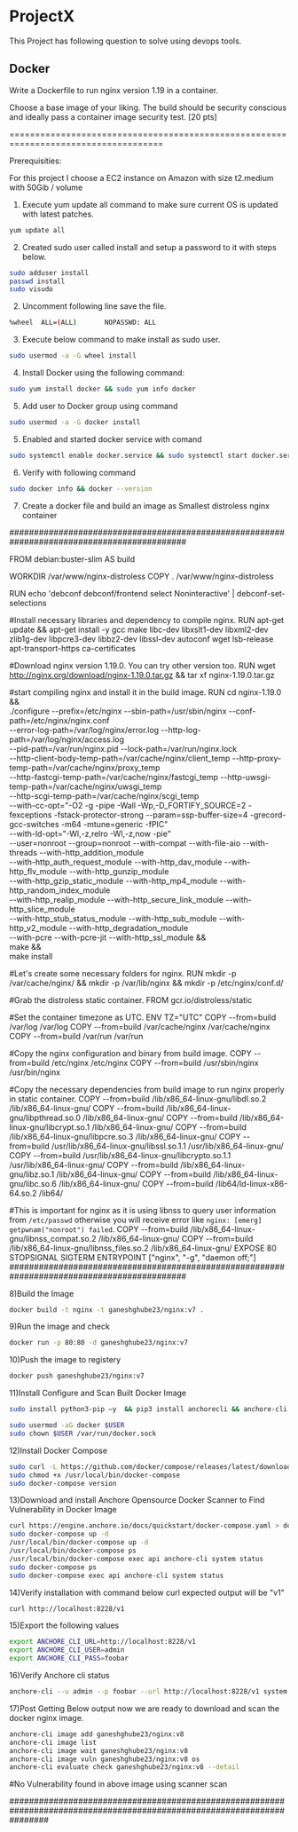 # ProjectX
This Project has following question to solve using devops tools.

## Docker 

Write a Dockerfile to run nginx version 1.19 in a container.

Choose a base image of your liking. The build should be security conscious 
and ideally pass a container image security test. [20 pts]

====================================================================================

Prerequisities:

For this project I choose a EC2 instance on Amazon with size t2.medium with 50Gib / volume

1) Execute yum update all command to make sure current OS is updated with latest patches.
```bash
yum update all
```
2) Created sudo user called install and setup a password to it with steps below.
```bash
sudo adduser install
passwd install
sudo visudo
```

2) Uncomment following line save the file.
```bash
%wheel  ALL=(ALL)       NOPASSWD: ALL
```

3) Execute below command to make install as sudo user.
```bash
sudo usermod -a -G wheel install
```

4) Install Docker using the following command: 
```bash
sudo yum install docker && sudo yum info docker
```
5) Add user to Docker group using command 
```bash
sudo usermod -a -G docker install
```
5) Enabled and started docker service with comand 
```bash
sudo systemctl enable docker.service && sudo systemctl start docker.service
```
6) Verify with following command 
```bash
sudo docker info && docker --version
```

7) Create a docker file and build an image as Smallest distroless nginx container

############################################################################################

FROM debian:buster-slim AS build


WORKDIR /var/www/nginx-distroless
COPY . /var/www/nginx-distroless

RUN echo 'debconf debconf/frontend select Noninteractive' | debconf-set-selections

#Install necessary libraries and dependency to compile nginx.
RUN apt-get update && apt-get install -y gcc make libc-dev libxslt1-dev libxml2-dev zlib1g-dev libpcre3-dev libbz2-dev libssl-dev autoconf wget lsb-release apt-transport-https ca-certificates

#Download nginx version 1.19.0. You can try other version too.
RUN wget http://nginx.org/download/nginx-1.19.0.tar.gz && tar xf nginx-1.19.0.tar.gz

#start compiling nginx and install it in the build image.
RUN cd nginx-1.19.0 && \
./configure --prefix=/etc/nginx --sbin-path=/usr/sbin/nginx --conf-path=/etc/nginx/nginx.conf \
--error-log-path=/var/log/nginx/error.log --http-log-path=/var/log/nginx/access.log \
--pid-path=/var/run/nginx.pid --lock-path=/var/run/nginx.lock \
--http-client-body-temp-path=/var/cache/nginx/client_temp --http-proxy-temp-path=/var/cache/nginx/proxy_temp \
--http-fastcgi-temp-path=/var/cache/nginx/fastcgi_temp --http-uwsgi-temp-path=/var/cache/nginx/uwsgi_temp \
--http-scgi-temp-path=/var/cache/nginx/scgi_temp \
--with-cc-opt="-O2 -g -pipe -Wall -Wp,-D_FORTIFY_SOURCE=2 -fexceptions -fstack-protector-strong --param=ssp-buffer-size=4 -grecord-gcc-switches -m64 -mtune=generic -fPIC" \
--with-ld-opt="-Wl,-z,relro -Wl,-z,now -pie" \
--user=nonroot --group=nonroot --with-compat --with-file-aio --with-threads --with-http_addition_module \
--with-http_auth_request_module --with-http_dav_module --with-http_flv_module --with-http_gunzip_module \
--with-http_gzip_static_module --with-http_mp4_module --with-http_random_index_module \
--with-http_realip_module --with-http_secure_link_module --with-http_slice_module \
--with-http_stub_status_module --with-http_sub_module --with-http_v2_module --with-http_degradation_module \
--with-pcre --with-pcre-jit --with-http_ssl_module && \
make && \
make install

#Let's create some necessary folders for nginx.
RUN mkdir -p /var/cache/nginx/ && mkdir -p /var/lib/nginx && mkdir -p /etc/nginx/conf.d/

#Grab the distroless static container.
FROM gcr.io/distroless/static

#Set the container timezone as UTC.
ENV TZ="UTC"
COPY --from=build /var/log /var/log
COPY --from=build /var/cache/nginx /var/cache/nginx
COPY --from=build /var/run /var/run

#Copy the nginx configuration and binary from build image.
COPY --from=build /etc/nginx /etc/nginx
COPY --from=build /usr/sbin/nginx /usr/bin/nginx

#Copy the necessary dependencies from build image to run nginx properly in static container.
COPY --from=build /lib/x86_64-linux-gnu/libdl.so.2 /lib/x86_64-linux-gnu/
COPY --from=build /lib/x86_64-linux-gnu/libpthread.so.0 /lib/x86_64-linux-gnu/
COPY --from=build /lib/x86_64-linux-gnu/libcrypt.so.1 /lib/x86_64-linux-gnu/
COPY --from=build /lib/x86_64-linux-gnu/libpcre.so.3 /lib/x86_64-linux-gnu/
COPY --from=build /usr/lib/x86_64-linux-gnu/libssl.so.1.1 /usr/lib/x86_64-linux-gnu/
COPY --from=build /usr/lib/x86_64-linux-gnu/libcrypto.so.1.1 /usr/lib/x86_64-linux-gnu/
COPY --from=build /lib/x86_64-linux-gnu/libz.so.1 /lib/x86_64-linux-gnu/
COPY --from=build /lib/x86_64-linux-gnu/libc.so.6 /lib/x86_64-linux-gnu/
COPY --from=build /lib64/ld-linux-x86-64.so.2 /lib64/

#This is important for nginx as it is using libnss to query user information from `/etc/passwd` otherwise you will receive error like `nginx: [emerg] getpwnam("nonroot") failed`.
COPY --from=build /lib/x86_64-linux-gnu/libnss_compat.so.2 /lib/x86_64-linux-gnu/
COPY --from=build /lib/x86_64-linux-gnu/libnss_files.so.2 /lib/x86_64-linux-gnu/
EXPOSE 80
STOPSIGNAL SIGTERM
ENTRYPOINT ["nginx", "-g", "daemon off;"]
############################################################################################

8)Build the Image 
```bash
docker build -t nginx -t ganeshghube23/nginx:v7 .
```

9)Run the image and check
```bash
docker run -p 80:80 -d ganeshghube23/nginx:v7
```
10)Push the image to registery
```bash
docker push ganeshghube23/nginx:v7
```

11)Install Configure and Scan Built Docker Image
```bash
sudo install python3-pip –y  && pip3 install anchorecli && anchore-cli --help
```
```bash
sudo usermod -aG docker $USER
sudo chown $USER /var/run/docker.sock
```
12)Install Docker Compose 
```bash
sudo curl -L https://github.com/docker/compose/releases/latest/download/docker-compose-$(uname -s)-$(uname -m) -o /usr/local/bin/docker-compose
sudo chmod +x /usr/local/bin/docker-compose
sudo docker-compose version
```
13)Download and install Anchore Opensource Docker Scanner to Find Vulnerability in Docker Image
```bash
curl https://engine.anchore.io/docs/quickstart/docker-compose.yaml > docker-compose.yaml
sudo docker-compose up -d
/usr/local/bin/docker-compose up -d
/usr/local/bin/docker-compose ps
/usr/local/bin/docker-compose exec api anchore-cli system status
sudo docker-compose ps
sudo docker-compose exec api anchore-cli system status
```
14)Verify installation with command below
curl expected output will be "v1"
```bash
curl http://localhost:8228/v1
```

15)Export the following values
```bash
export ANCHORE_CLI_URL=http://localhost:8228/v1
export ANCHORE_CLI_USER=admin
export ANCHORE_CLI_PASS=foobar
```
16)Verify Anchore cli status
```bash
anchore-cli --u admin --p foobar --url http://localhost:8228/v1 system status
```

17)Post Getting Below output now we are ready to download and scan the docker nginx image.
```bash
anchore-cli image add ganeshghube23/nginx:v8
anchore-cli image list
anchore-cli image wait ganeshghube23/nginx:v8
anchore-cli image vuln ganeshghube23/nginx:v8 os
anchore-cli evaluate check ganeshghube23/nginx:v8 --detail
```
#No Vulnerability found in above image using scanner scan

########################################################################################################################
